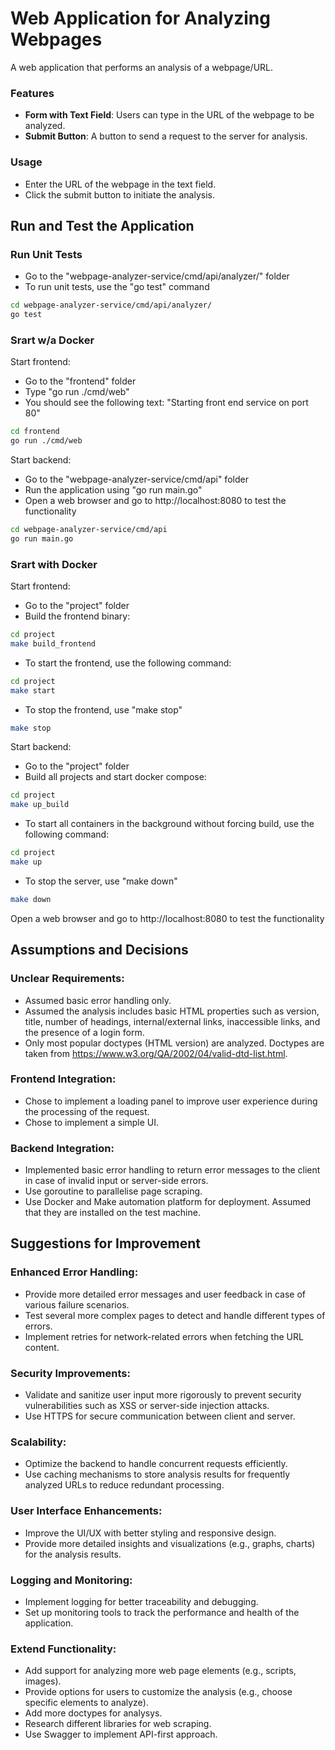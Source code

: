 # Web Application for Analyzing Webpages

A web application that performs an analysis of a webpage/URL.

### Features
- **Form with Text Field**: Users can type in the URL of the webpage to be analyzed.
- **Submit Button**: A button to send a request to the server for analysis.

### Usage
- Enter the URL of the webpage in the text field.
- Click the submit button to initiate the analysis.

## Run and Test the Application

### Run Unit Tests

- Go to the "webpage-analyzer-service/cmd/api/analyzer/" folder
- To run unit tests, use the "go test" command
```sh
cd webpage-analyzer-service/cmd/api/analyzer/
go test
```

### Srart w/a Docker

Start frontend:

-  Go to the "frontend" folder
-  Type "go run ./cmd/web"
-  You should see the following text: "Starting front end service on port 80"
```sh
cd frontend
go run ./cmd/web
```

Start backend:

- Go to the "webpage-analyzer-service/cmd/api" folder
- Run the application using "go run main.go"
- Open a web browser and go to http://localhost:8080 to test the functionality
```sh
cd webpage-analyzer-service/cmd/api
go run main.go
```

### Srart with Docker

Start frontend:

- Go to the "project" folder
- Build the frontend binary:
```sh
cd project
make build_frontend 
```
- To start the frontend, use the following command:
```sh
cd project
make start 
```
- To stop the frontend, use "make stop"
```sh
make stop 
```

Start backend:

- Go to the "project" folder
- Build all projects and start docker compose:
```sh
cd project
make up_build 
```
- To start all containers in the background without forcing build, use the following command:
```sh
cd project
make up 
```
- To stop the server, use "make down"
```sh
make down 
```

Open a web browser and go to http://localhost:8080 to test the functionality
  

## Assumptions and Decisions

### Unclear Requirements:
- Assumed basic error handling only.
- Assumed the analysis includes basic HTML properties such as version, title, number of headings, internal/external links, inaccessible links, and the presence of a login form.
- Only most popular doctypes (HTML version) are analyzed. Doctypes are taken from https://www.w3.org/QA/2002/04/valid-dtd-list.html.

### Frontend Integration:
- Chose to implement a loading panel to improve user experience during the processing of the request.
- Chose to implement a simple UI.

### Backend Integration:
- Implemented basic error handling to return error messages to the client in case of invalid input or server-side errors.
- Use goroutine to parallelise page scraping.
- Use Docker and Make automation platform for deployment. Assumed that they are installed on the test machine.

## Suggestions for Improvement

### Enhanced Error Handling:
- Provide more detailed error messages and user feedback in case of various failure scenarios.
- Test several more complex pages to detect and handle different types of errors.
- Implement retries for network-related errors when fetching the URL content.

### Security Improvements:
- Validate and sanitize user input more rigorously to prevent security vulnerabilities such as XSS or server-side injection attacks.
- Use HTTPS for secure communication between client and server.

### Scalability:
- Optimize the backend to handle concurrent requests efficiently.
- Use caching mechanisms to store analysis results for frequently analyzed URLs to reduce redundant processing.

### User Interface Enhancements:
- Improve the UI/UX with better styling and responsive design.
- Provide more detailed insights and visualizations (e.g., graphs, charts) for the analysis results.

### Logging and Monitoring:
- Implement logging for better traceability and debugging.
- Set up monitoring tools to track the performance and health of the application.

### Extend Functionality:
- Add support for analyzing more web page elements (e.g., scripts, images).
- Provide options for users to customize the analysis (e.g., choose specific elements to analyze).
- Add more doctypes for analysys.
- Research different libraries for web scraping.
- Use Swagger to implement API-first approach.
